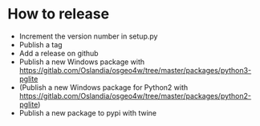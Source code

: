 # How to release

* Increment the version number in setup.py
* Publish a tag
* Add a release on github
* Publish a new Windows package with https://gitlab.com/Oslandia/osgeo4w/tree/master/packages/python3-pglite
* (Publish a new Windows package for Python2 with https://gitlab.com/Oslandia/osgeo4w/tree/master/packages/python2-pglite)
* Publish a new package to pypi with twine
